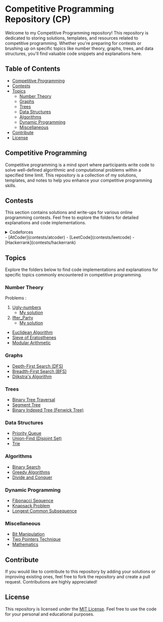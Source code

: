 # Competitive Programming Repository (CP)

Welcome to my Competitive Programming repository! This repository is dedicated to storing solutions, templates, and resources related to competitive programming. Whether you're preparing for contests or brushing up on specific topics like number theory, graphs, trees, and data structures, you'll find valuable code snippets and explanations here.

## Table of Contents
- [Competitive Programming](#competitive-programming)
- [Contests](#contests)
- [Topics](#topics)
  - [Number Theory](#number-theory)
  - [Graphs](#graphs)
  - [Trees](#trees)
  - [Data Structures](#data-structures)
  - [Algorithms](#algorithms)
  - [Dynamic Programming](#dynamic-programming)
  - [Miscellaneous](#miscellaneous)
- [Contribute](#contribute)
- [License](#license)

## Competitive Programming

Competitive programming is a mind sport where participants write code to solve well-defined algorithmic and computational problems within a specified time limit. This repository is a collection of my solutions, templates, and notes to help you enhance your competitive programming skills.

## Contests

This section contains solutions and write-ups for various online programming contests. Feel free to explore the folders for detailed explanations and code implementations.

<details>
  <summary>Codeforces</summary>

  - [Codeforces Round 911 (Div. 2)]([contests/codeforces/contest1](https://codeforces.com/contest/1900))
    - [Problem A](contests/codeforces/contest1/problemA_solution.cpp)
    - [Problem B](contests/codeforces/contest1/problemB_solution.cpp)
    - [Problem C](contests/codeforces/contest1/problemC_solution.cpp)

  - [Contest 2](contests/codeforces/contest2)
    - [Problem A](contests/codeforces/contest2/problemA_solution.cpp)
    - [Problem B](contests/codeforces/contest2/problemB_solution.cpp)
    - [Problem C](contests/codeforces/contest2/problemC_solution.cpp)

  - [Contest 3](contests/codeforces/contest3)
    - [Problem A](contests/codeforces/contest3/problemA_solution.cpp)
    - [Problem B](contests/codeforces/contest3/problemB_solution.cpp)
    - [Problem C](contests/codeforces/contest3/problemC_solution.cpp)
</details>
- [AtCoder](contests/atcoder)
- [LeetCode](contests/leetcode)
- [Hackerrank](contests/hackerrank)

## Topics

Explore the folders below to find code implementations and explanations for specific topics commonly encountered in competitive programming.

### Number Theory

Problems : 
1. [Ugly-numbers](https://onlinejudge.org/index.php?option=com_onlinejudge&Itemid=8&page=show_problem&problem=72)
   - [My solution](https://github.com/aarafiit/CP/blob/main/Ugly_numbers.cpp)
3. [Ifter_Party](https://lightoj.com/problem/iftar-party)
   - [My solution](https://github.com/aarafiit/CP/blob/main/Iftar_Party.cpp)

- [Euclidean Algorithm](topics/number-theory/euclidean_algorithm.cpp)
- [Sieve of Eratosthenes](topics/number-theory/sieve_of_eratosthenes.cpp)
- [Modular Arithmetic](topics/number-theory/modular_arithmetic.cpp)

### Graphs

- [Depth-First Search (DFS)](topics/graphs/dfs.cpp)
- [Breadth-First Search (BFS)](topics/graphs/bfs.cpp)
- [Dijkstra's Algorithm](topics/graphs/dijkstra.cpp)

### Trees

- [Binary Tree Traversal](topics/trees/binary_tree_traversal.cpp)
- [Segment Tree](topics/trees/segment_tree.cpp)
- [Binary Indexed Tree (Fenwick Tree)](topics/trees/fenwick_tree.cpp)

### Data Structures

- [Priority Queue](topics/data-structures/priority_queue.cpp)
- [Union-Find (Disjoint Set)](topics/data-structures/union_find.cpp)
- [Trie](topics/data-structures/trie.cpp)

### Algorithms

- [Binary Search](topics/algorithms/binary_search.cpp)
- [Greedy Algorithms](topics/algorithms/greedy.cpp)
- [Divide and Conquer](topics/algorithms/divide_and_conquer.cpp)

### Dynamic Programming

- [Fibonacci Sequence](topics/dynamic-programming/fibonacci.cpp)
- [Knapsack Problem](topics/dynamic-programming/knapsack.cpp)
- [Longest Common Subsequence](topics/dynamic-programming/lcs.cpp)

### Miscellaneous

- [Bit Manipulation](topics/miscellaneous/bit_manipulation.cpp)
- [Two Pointers Technique](topics/miscellaneous/two_pointers.cpp)
- [Mathematics](topics/miscellaneous/mathematics.cpp)

## Contribute

If you would like to contribute to this repository by adding your solutions or improving existing ones, feel free to fork the repository and create a pull request. Contributions are highly appreciated!

## License

This repository is licensed under the [MIT License](LICENSE). Feel free to use the code for your personal and educational purposes.
